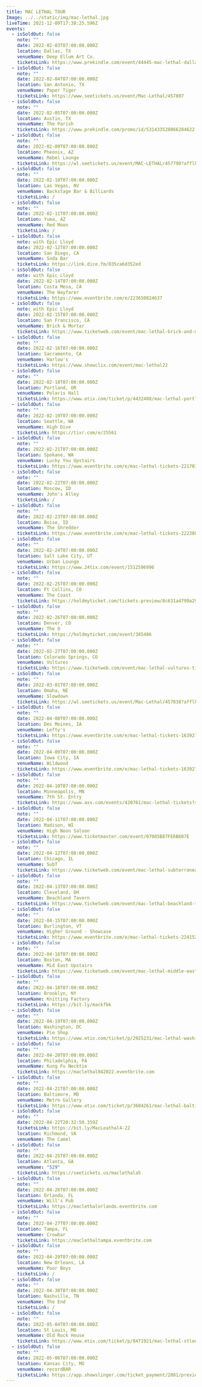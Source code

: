 ```yaml
---
title: MAC LETHAL TOUR
Image: ../../static/img/mac-lethal.jpg
liveTime: 2021-12-09T17:38:25.596Z
events:
  - isSoldOut: false
    note: ""
    date: 2022-02-03T07:00:00.000Z
    location: Dallas, TX
    venueName: Deep Ellum Art Co.
    ticketsLink: https://www.prekindle.com/event/44445-mac-lethal-dallas
  - isSoldOut: false
    note: ""
    date: 2022-02-04T07:00:00.000Z
    location: San Antonio, TX
    venueName: Paper Tiger
    ticketsLink: https://www.seetickets.us/event/Mac-Lethal/457807
  - isSoldOut: false
    note: ""
    date: 2022-02-05T07:00:00.000Z
    location: Austin, TX
    venueName: The Parish
    ticketsLink: https://www.prekindle.com/promo/id/531433528066284622
  - isSoldOut: false
    note: ""
    date: 2022-02-09T07:00:00.000Z
    location: Pheonix, AZ
    venueName: Rebel Lounge
    ticketsLink: https://wl.seetickets.us/event/MAC-LETHAL/457790?afflky=TheRebelLounge
  - isSoldOut: false
    note: ""
    date: 2022-02-10T07:00:00.000Z
    location: Las Vegas, NV
    venueName: Backstage Bar & Billiards
    ticketsLink: /
  - isSoldOut: false
    note: ""
    date: 2022-02-11T07:00:00.000Z
    location: Yuma, AZ
    venueName: Red Moon
    ticketsLink: /
  - isSoldOut: false
    note: with Epic Lloyd
    date: 2022-02-12T07:00:00.000Z
    location: San Diego, CA
    venueName: Soda Bar
    ticketsLink: https://link.dice.fm/O35ca6d352ed
  - isSoldOut: false
    note: with Epic Lloyd
    date: 2022-02-14T07:00:00.000Z
    location: Costa Mesa, CA
    venueName: The Wayfarer
    ticketsLink: https://www.eventbrite.com/e/223650824637
  - isSoldOut: false
    note: with Epic Lloyd
    date: 2022-02-15T07:00:00.000Z
    location: San Francisco, CA
    venueName: Brick & Mortar
    ticketsLink: https://www.ticketweb.com/event/mac-lethal-brick-and-mortar-music-hall-tickets/11622775
  - isSoldOut: false
    note: ""
    date: 2022-02-16T07:00:00.000Z
    location: Sacramento, CA
    venueName: Harlow's
    ticketsLink: https://www.showclix.com/event/mac-lethal22
  - isSoldOut: false
    note: ""
    date: 2022-02-18T07:00:00.000Z
    location: Portland, OR
    venueName: Polaris Hall
    ticketsLink: https://www.etix.com/ticket/p/4432408/mac-lethal-portland-polaris-hall
  - isSoldOut: false
    note: ""
    date: 2022-02-19T07:00:00.000Z
    location: Seattle, WA
    venueName: High Dive
    ticketsLink: https://tixr.com/e/25561
  - isSoldOut: false
    note: ""
    date: 2022-02-21T07:00:00.000Z
    location: Spokane, WA
    venueName: Lucky You Upstairs
    ticketsLink: https://www.eventbrite.com/e/mac-lethal-tickets-221701785007
  - isSoldOut: false
    note: ""
    date: 2022-02-22T07:00:00.000Z
    location: Moscow, ID
    venueName: John's Alley
    ticketsLink: /
  - isSoldOut: false
    note: ""
    date: 2022-02-23T07:00:00.000Z
    location: Boise, ID
    venueName: The Shredder
    ticketsLink: https://www.eventbrite.com/e/mac-lethal-tickets-222380053727
  - isSoldOut: false
    note: ""
    date: 2022-02-24T07:00:00.000Z
    location: Salt Lake City, UT
    venueName: Urban Lounge
    ticketsLink: https://www.24tix.com/event/1512596996
  - isSoldOut: false
    note: ""
    date: 2022-02-25T07:00:00.000Z
    location: Ft Collins, CO
    venueName: The Coast
    ticketsLink: https://holdmyticket.com/tickets-preview/8c631a4799a29eb2969ed51cada4a56f
  - isSoldOut: false
    note: ""
    date: 2022-02-26T07:00:00.000Z
    location: Denver, CO
    venueName: The O
    ticketsLink: https://holdmyticket.com/event/385406
  - isSoldOut: false
    note: ""
    date: 2022-02-27T07:00:00.000Z
    location: Colorado Springs, CO
    venueName: Vultures
    ticketsLink: https://www.ticketweb.com/event/mac-lethal-vultures-tickets/11597625
  - isSoldOut: false
    note: ""
    date: 2022-03-01T07:00:00.000Z
    location: Omaha, NE
    venueName: Slowdown
    ticketsLink: https://wl.seetickets.us/event/Mac-Lethal/457838?afflky=Slowdown
  - isSoldOut: false
    note: ""
    date: 2022-04-08T07:00:00.000Z
    location: Des Moines, IA
    venueName: Lefty's
    ticketsLink: https://www.eventbrite.com/e/mac-lethal-tickets-163927717215
  - isSoldOut: false
    note: ""
    date: 2022-04-09T07:00:00.000Z
    location: Iowa City, IA
    venueName: Wildwood
    ticketsLink: https://www.eventbrite.com/e/mac-lethal-tickets-163927330057
  - isSoldOut: false
    note: ""
    date: 2022-04-10T07:00:00.000Z
    location: Minneapolis, MN
    venueName: 7th St. Entry
    ticketsLink: https://www.axs.com/events/420761/mac-lethal-tickets?skin=firstavenue
  - isSoldOut: false
    note: ""
    date: 2022-04-11T07:00:00.000Z
    location: Madison, WI
    venueName: High Noon Saloon
    ticketsLink: https://www.ticketmaster.com/event/07005B87FE6B607E
  - isSoldOut: false
    note: ""
    date: 2022-04-12T07:00:00.000Z
    location: Chicago, IL
    venueName: SubT
    ticketsLink: https://www.ticketweb.com/event/mac-lethal-subterranean-tickets/11605455?pl=kickstand
  - isSoldOut: false
    note: ""
    date: 2022-04-13T07:00:00.000Z
    location: Cleveland, OH
    venueName: Beachland Tavern
    ticketsLink: https://www.ticketweb.com/event/mac-lethal-beachland-tavern-tickets/11606525?pl=beachland
  - isSoldOut: false
    note: ""
    date: 2022-04-15T07:00:00.000Z
    location: Burlington, VT
    venueName: Higher Ground - Showcase
    ticketsLink: https://www.eventbrite.com/e/mac-lethal-tickets-224152144097
  - isSoldOut: false
    note: ""
    date: 2022-04-16T07:00:00.000Z
    location: Boston, MA
    venueName: Mid East Upstairs
    ticketsLink: https://www.ticketweb.com/event/mac-lethal-middle-east-upstairs-tickets/11607385?pl=mideastclub
  - isSoldOut: false
    note: ""
    date: 2022-04-18T07:00:00.000Z
    location: Brooklyn, NY
    venueName: Knitting Factory
    ticketsLink: https://bit.ly/mackfbk
  - isSoldOut: false
    note: ""
    date: 2022-04-19T07:00:00.000Z
    location: Washington, DC
    venueName: Pie Shop
    ticketsLink: https://www.etix.com/ticket/p/2925231/mac-lethal-washington-pie-shop
  - isSoldOut: false
    note: ""
    date: 2022-04-20T07:00:00.000Z
    location: Philadelphia, PA
    venueName: Kung Fu Necktie
    ticketsLink: https://maclethal042022.eventbrite.com
  - isSoldOut: false
    note: ""
    date: 2022-04-21T07:00:00.000Z
    location: Baltimore, MD
    venueName: Metro Gallery
    ticketsLink: https://www.etix.com/ticket/p/3604261/mac-lethal-baltimore-the-metro-gallery
  - isSoldOut: false
    note: ""
    date: 2022-04-22T20:32:50.359Z
    ticketsLink: https://bit.ly/MacLeathal4-22
    location: Richmond, VA
    venueName: The Camel
  - isSoldOut: false
    note: ""
    date: 2022-04-25T07:00:00.000Z
    location: Atlanta, GA
    venueName: "529"
    ticketsLink: https://seetickets.us/maclethala5
  - isSoldOut: false
    note: ""
    date: 2022-04-26T07:00:00.000Z
    location: Orlando, FL
    venueName: Will's Pub
    ticketsLink: https://maclethalorlando.eventbrite.com
  - isSoldOut: false
    note: ""
    date: 2022-04-27T07:00:00.000Z
    location: Tampa, FL
    venueName: Crowbar
    ticketsLink: https://maclethaltampa.eventbrite.com
  - isSoldOut: false
    note: ""
    date: 2022-04-29T07:00:00.000Z
    location: New Orleans, LA
    venueName: Poor Boys
    ticketsLink: /
  - isSoldOut: false
    note: ""
    date: 2022-04-30T07:00:00.000Z
    location: Nashville, TN
    venueName: The End
    ticketsLink: /
  - isSoldOut: false
    note: ""
    date: 2022-05-04T07:00:00.000Z
    location: St Louis, MO
    venueName: Old Rock House
    ticketsLink: https://www.etix.com/ticket/p/8471921/mac-lethal-stlouis-red-flag-mjp
  - isSoldOut: false
    note: ""
    date: 2022-05-06T07:00:00.000Z
    location: Kansas City, MO
    venueName: recordBAR
    ticketsLink: https://app.showslinger.com/ticket_payment/2881/preview_ticket
---
```

